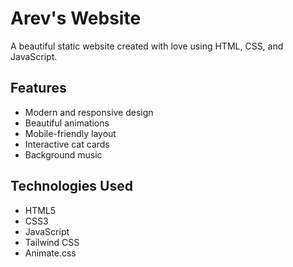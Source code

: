 # Arev's Website

A beautiful static website created with love using HTML, CSS, and JavaScript.

## Features

- Modern and responsive design
- Beautiful animations
- Mobile-friendly layout
- Interactive cat cards
- Background music

## Technologies Used

- HTML5
- CSS3
- JavaScript
- Tailwind CSS
- Animate.css
